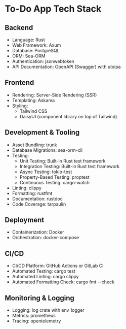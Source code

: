 # To-Do App Tech Stack

## Backend
- Language: Rust
- Web Framework: Axum
- Database: PostgreSQL
- ORM: Sea-ORM
- Authentication: jsonwebtoken
- API Documentation: OpenAPI (Swagger) with utoipa

## Frontend
- Rendering: Server-Side Rendering (SSR)
- Templating: Askama
- Styling: 
  - Tailwind CSS
  - DaisyUI (component library on top of Tailwind)

## Development & Tooling
- Asset Bundling: trunk
- Database Migrations: sea-orm-cli
- Testing:
  - Unit Testing: Built-in Rust test framework
  - Integration Testing: Built-in Rust test framework
  - Async Testing: tokio-test
  - Property-Based Testing: proptest
  - Continuous Testing: cargo-watch
- Linting: clippy
- Formatting: rustfmt
- Documentation: rustdoc
- Code Coverage: tarpaulin

## Deployment
- Containerization: Docker
- Orchestration: docker-compose

## CI/CD
- CI/CD Platform: GitHub Actions or GitLab CI
- Automated Testing: cargo test
- Automated Linting: cargo clippy
- Automated Formatting Check: cargo fmt --check

## Monitoring & Logging
- Logging: log crate with env_logger
- Metrics: prometheus
- Tracing: opentelemetry
